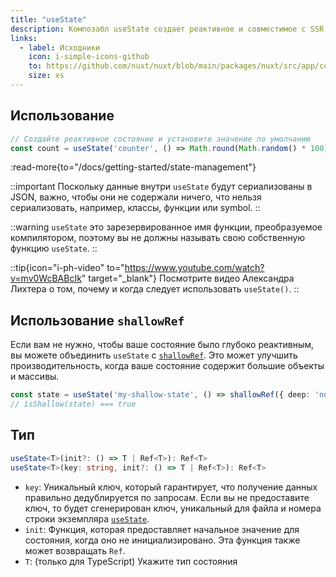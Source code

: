 ```yaml
---
title: "useState"
description: Композабл useState создает реактивное и совместимое с SSR общее состояние.
links:
  - label: Исходники
    icon: i-simple-icons-github
    to: https://github.com/nuxt/nuxt/blob/main/packages/nuxt/src/app/composables/state.ts
    size: xs
---
```


## Использование

```ts
// Создайте реактивное состояние и установите значение по умолчанию
const count = useState('counter', () => Math.round(Math.random() * 100))
```

:read-more{to="/docs/getting-started/state-management"}

::important
Поскольку данные внутри `useState` будут сериализованы в JSON, важно, чтобы они не содержали ничего, что нельзя сериализовать, например, классы, функции или symbol.
::

::warning
`useState` это зарезервированное имя функции, преобразуемое компилятором, поэтому вы не должны называть свою собственную функцию `useState`.
::

::tip{icon="i-ph-video" to="https://www.youtube.com/watch?v=mv0WcBABcIk" target="_blank"}
Посмотрите видео Александра Лихтера о том, почему и когда следует использовать  `useState()`.
::

## Использование `shallowRef`

Если вам не нужно, чтобы ваше состояние было глубоко реактивным, вы можете объединить  `useState` с [`shallowRef`](https://ru.vuejs.org/api/reactivity-advanced.html#shallowref). Это может улучшить производительность, когда ваше состояние содержит большие объекты и массивы.

```ts
const state = useState('my-shallow-state', () => shallowRef({ deep: 'not reactive' }))
// isShallow(state) === true
```

## Тип

```ts
useState<T>(init?: () => T | Ref<T>): Ref<T>
useState<T>(key: string, init?: () => T | Ref<T>): Ref<T>
```

- `key`: Уникальный ключ, который гарантирует, что получение данных правильно дедублируется по запросам. Если вы не предоставите ключ, то будет сгенерирован ключ, уникальный для файла и номера строки экземпляра [`useState`](/docs/api/composables/use-state).
- `init`: Функция, которая предоставляет начальное значение для состояния, когда оно не инициализировано. Эта функция также может возвращать `Ref`.
- `T`: (только для TypeScript) Укажите тип состояния
